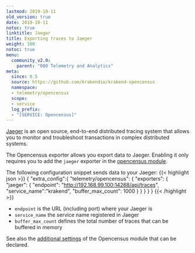 ```yaml
---
lastmod: 2019-10-11
old_version: true
date: 2019-10-11
notoc: true
linktitle: Jaeger
title: Exporting traces to Jaeger
weight: 100
notoc: true
menu:
  community_v2.0:
    parent: "080 Telemetry and Analytics"
meta:
  since: 0.5
  source: https://github.com/krakendio/krakend-opencensus
  namespace:
  - telemetry/opencensus
  scope:
  - service
  log_prefix:
  - "[SERVICE: Opencensus]"
---
```

[Jaeger](https://www.jaegertracing.io/) is an open source, end-to-end distributed tracing system that allows you to monitor and troubleshoot transactions in complex distributed systems.

The Opencensus exporter allows you export data to Jaeger. Enabling it only requires you to add the `jaeger` exporter in the [opencensus module](/docs/v2.0/telemetry/opencensus/).

The following configuration snippet sends data to your Jaeger:
{{< highlight json >}}
{
  "extra_config":{
    "telemetry/opencensus": {
      "exporters": {
        "jaeger": {
          "endpoint": "http://192.168.99.100:14268/api/traces",
          "service_name":"krakend",
          "buffer_max_count": 1000
        }
      }
    }
  }
}
{{< /highlight >}}

- `endpoint` is the URL (including port) where your Jaeger is
- `service_name` the service name registered in Jaeger
- `buffer_max_count` defines the total number of traces that can be buffered in memory


See also the [additional settings](/docs/v2.0/telemetry/opencensus/) of the Opencensus module that can be declared.
